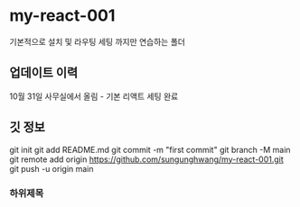 # my-react-001

기본적으로 설치 및 라우팅 세팅 까지만 연습하는 폴더

## 업데이트 이력

10월 31일 사무실에서 올림 - 기본 리액트 세팅 완료

## 깃 정보

git init
git add README.md
git commit -m "first commit"
git branch -M main
git remote add origin https://github.com/sungunghwang/my-react-001.git
git push -u origin main

### 하위제목
